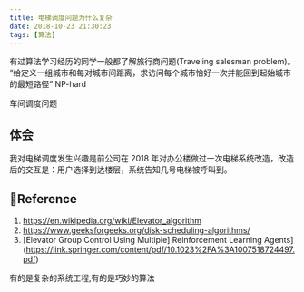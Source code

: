 ```yaml
---
title: 电梯调度问题为什么复杂
date: 2018-10-23 21:30:23
tags: [算法]
---
```


有过算法学习经历的同学一般都了解旅行商问题(Traveling salesman problem)。
“给定义一组城市和每对城市间距离，求访问每个城市恰好一次并能回到起始城市的最短路径”
NP-hard

车间调度问题



## 体会
我对电梯调度发生兴趣是前公司在 2018 年对办公楼做过一次电梯系统改造，改造后的交互是：用户选择到达楼层，系统告知几号电梯被呼叫到。



## Reference

1. <https://en.wikipedia.org/wiki/Elevator_algorithm>
2. <https://www.geeksforgeeks.org/disk-scheduling-algorithms/>
3. [Elevator Group Control Using Multiple]
Reinforcement Learning Agents](https://link.springer.com/content/pdf/10.1023%2FA%3A1007518724497.pdf)

有的是复杂的系统工程,有的是巧妙的算法

